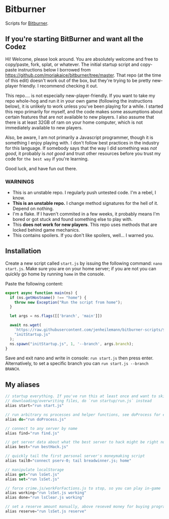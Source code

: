 # Bitburner
Scripts for [Bitburner](https://danielyxie.github.io/bitburner/).

## If you're starting BitBurner and want all the Codez

Hi! Welcome, please look around. You are absolutely welcome and free to copy/paste, fork, splat, or whatever. The initial startup script and copy-paste instructions below I borrowed from https://github.com/moriakaice/bitburner/tree/master. That repo (at the time of this edit) doesn't work out of the box, but they're trying to be pretty new-player friendly. I recommend checking it out.

This repo.... is not especially new-player-friendly. If you want to take my repo whole-hog and run it in your own game (following the instructions below), it is unlikely to work unless you've been playing for a while. I started this repo primarily for myself, and the code makes some assumptions about certain features that are not available to new players. I also assume that there is at least 32GB of ram on your home computer, which is not immediately available to new players.

Also, be aware, I am not primarily a Javascript programmer, though it is something I enjoy playing with. I don't follow best practices in the industry for this language. If somebody says that the way I did something was *not good*, it probably is *not good* and trust other resources before you trust my code for `the best way` if you're learning.

Good luck, and have fun out there.

### WARNINGS

* This is an unstable repo. I regularly push untested code. I'm a rebel, I know.
* **This is an unstable repo.** I change method signatures for the hell of it. Depend on nothing.
* I'm a flake. If I haven't commited in a few weeks, it probably means I'm bored or got stuck and found something else to play with.
* This **does not work for new players**. This repo uses methods that are locked behind game mechanics.
* This contains spoilers. If you don't like spoilers, well... I warned you.

## Installation

Create a new script called `start.js` by issuing the following command: `nano start.js`. Make sure you are on your home server; if you are not you can quickly go home by running `home` in the console.

Paste the following content:

```js
export async function main(ns) {
  if (ns.getHostname() !== "home") {
    throw new Exception("Run the script from home");
  }

  let args = ns.flags([['branch', 'main']])

  await ns.wget(
    `https://raw.githubusercontent.com/jenheilemann/bitburner-scripts/${args.branch}/src/initStartup.js?ts=${new Date().getTime()}`,
    "initStartup.js"
  );
  ns.spawn("initStartup.js", 1, '--branch', args.branch);
}
```

Save and exit nano and write in console: `run start.js` then press enter. Alternatively, to set a specific branch you can `run start.js --branch BRANCH`.

## My aliases

```js
// startup everything. If you've run this at least once and want to skip
// downloading/overwriting files, do `run startup/run.js` instead
alias start="run start.js"

// run arbitrary ns processes and helper functions, see doProcess for examples
alias do="run doProcess.js"

// connect to any server by name
alias find="run find.js"

// get server data about what the best server to hack might be right now
alias best="run bestHack.js"

// quickly tail the first personal server's moneymaking script
alias tail0="connect pserv-0; tail breadwinner.js; home"

// manipulate localStorage
alias get="run lsGet.js"
alias set="run lsSet.js"

// force crime.js/workForFactions.js to stop, so you can play in-game
alias working="run lsSet.js working"
alias done="run lsClear.js working"

// set a reserve amount manually, above reseved money for buying programs
alias reserve="run lsSet.js reserve"
```
